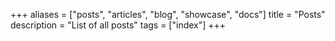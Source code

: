 +++
aliases = ["posts", "articles", "blog", "showcase", "docs"]
title = "Posts"
description = "List of all posts"
tags = ["index"]
+++
